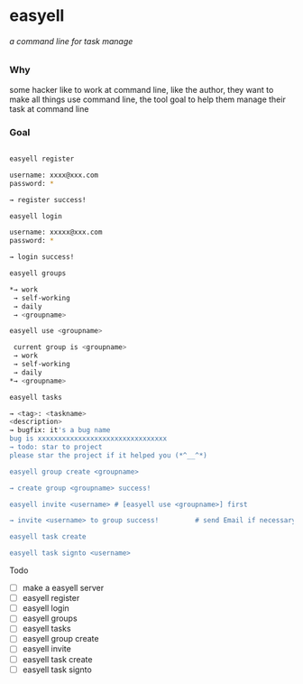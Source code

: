 # easyell

###### a command line for task manage

### Why

some hacker like to work at command line, like the author, they want to make all things use command line, the tool goal to help them manage their task at command line

### Goal

```bash

easyell register

username: xxxx@xxx.com
password: *

→ register success!

easyell login

username: xxxxx@xxx.com
password: *

→ login success!

easyell groups

*→ work
 → self-working
 → daily
 → <groupname>

easyell use <groupname>

 current group is <groupname>
 → work
 → self-working
 → daily
*→ <groupname>

easyell tasks

→ <tag>: <taskname>
<description>
→ bugfix: it's a bug name  
bug is xxxxxxxxxxxxxxxxxxxxxxxxxxxxxxxx
→ todo: star to project
please star the project if it helped you (*^__^*)

easyell group create <groupname>

→ create group <groupname> success!

easyell invite <username> # [easyell use <groupname>] first

→ invite <username> to group success!         # send Email if necessary

easyell task create 

easyell task signto <username>

```

Todo

- [ ] make a easyell server
- [ ] easyell register
- [ ] easyell login
- [ ] easyell groups
- [ ] easyell tasks
- [ ] easyell group create <groupname>
- [ ] easyell invite <username>
- [ ] easyell task create 
- [ ] easyell task signto <username>

